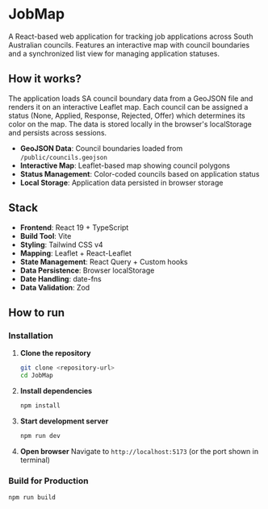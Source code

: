 # JobMap

A React-based web application for tracking job applications across South Australian councils. Features an interactive map with council boundaries and a synchronized list view for managing application statuses.

## How it works?

The application loads SA council boundary data from a GeoJSON file and renders it on an interactive Leaflet map. Each council can be assigned a status (None, Applied, Response, Rejected, Offer) which determines its color on the map. The data is stored locally in the browser's localStorage and persists across sessions.

- **GeoJSON Data**: Council boundaries loaded from `/public/councils.geojson`
- **Interactive Map**: Leaflet-based map showing council polygons
- **Status Management**: Color-coded councils based on application status
- **Local Storage**: Application data persisted in browser storage

## Stack

- **Frontend**: React 19 + TypeScript
- **Build Tool**: Vite
- **Styling**: Tailwind CSS v4
- **Mapping**: Leaflet + React-Leaflet
- **State Management**: React Query + Custom hooks
- **Data Persistence**: Browser localStorage
- **Date Handling**: date-fns
- **Data Validation**: Zod

## How to run


### Installation

1. **Clone the repository**
   ```bash
   git clone <repository-url>
   cd JobMap
   ```

2. **Install dependencies**
   ```bash
   npm install
   ```

3. **Start development server**
   ```bash
   npm run dev
   ```

4. **Open browser**
   Navigate to `http://localhost:5173` (or the port shown in terminal)

### Build for Production

```bash
npm run build
```